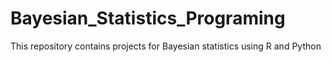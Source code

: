 # Bayesian_Statistics_Programing
This repository contains projects for Bayesian statistics using R and Python
